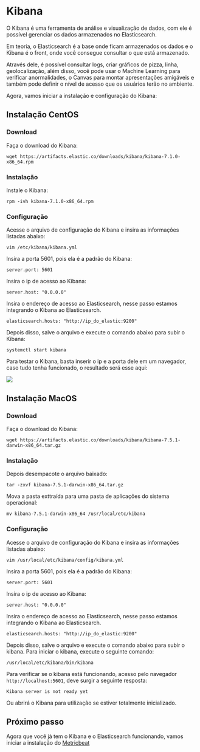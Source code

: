 # Kibana

O Kibana é uma ferramenta de análise e visualização de dados, com ele é possível gerenciar os dados armazenados no Elasticsearch. 

Em teoria, o Elasticsearch é a base onde ficam armazenados os dados e o Kibana é o front, onde você consegue consultar o que está armazenado.

Através dele, é possível consultar logs, criar gráficos de pizza, linha, geolocalização, além disso, você pode usar o Machine Learning para verificar anormalidades, o Canvas para montar apresentações amigáveis e também pode definir o nível de acesso que os usuários terão no ambiente.

Agora, vamos iniciar a instalação e configuração do Kibana:

## Instalação CentOS

### Download

Faça o download do Kibana: 
```
wget https://artifacts.elastic.co/downloads/kibana/kibana-7.1.0-x86_64.rpm
```

### Instalação

Instale o Kibana:
```
rpm -ivh kibana-7.1.0-x86_64.rpm
```

### Configuração

Acesse o arquivo de configuração do Kibana e insira as informações listadas abaixo: 
```
vim /etc/kibana/kibana.yml
```

Insira a porta 5601, pois ela é a padrão do Kibana: 
```
server.port: 5601
```

Insira o ip de acesso ao Kibana:
```
server.host: "0.0.0.0"
```

Insira o endereço de acesso ao Elasticsearch, nesse passo estamos integrando o Kibana ao Elasticsearch.
```
elasticsearch.hosts: "http://ip_do_elastic:9200"
```

Depois disso, salve o arquivo e execute o comando abaixo para subir o Kibana:
```
systemctl start kibana
```

Para testar o Kibana, basta inserir o ip e a porta dele em um navegador, caso tudo tenha funcionado, o resultado será esse aqui:

![](/images/kibana.jpg)


## Instalação MacOS

### Download

Faça o download do Kibana: 
```
wget https://artifacts.elastic.co/downloads/kibana/kibana-7.5.1-darwin-x86_64.tar.gz
```

### Instalação

Depois desempacote o arquivo baixado:
```
tar -zxvf kibana-7.5.1-darwin-x86_64.tar.gz
```
Mova a pasta exttraída para uma pasta de aplicações do sistema operacional:
```
mv kibana-7.5.1-darwin-x86_64 /usr/local/etc/kibana
```

### Configuração

Acesse o arquivo de configuração do Kibana e insira as informações listadas abaixo: 
```
vim /usr/local/etc/kibana/config/kibana.yml
```

Insira a porta 5601, pois ela é a padrão do Kibana: 
```
server.port: 5601
```

Insira o ip de acesso ao Kibana:
```
server.host: "0.0.0.0"
```

Insira o endereço de acesso ao Elasticsearch, nesse passo estamos integrando o Kibana ao Elasticsearch.
```
elasticsearch.hosts: "http://ip_do_elastic:9200"
```
Depois disso, salve o arquivo e execute o comando abaixo para subir o kibana. Para iniciar o kibana, execute o seguinte comando:
```
/usr/local/etc/kibana/bin/kibana
```
Para verificar se o kibana está funcionando, acesso pelo navegador `http://localhost:5601`, deve surgir a seguinte resposta:
```
Kibana server is not ready yet
```
Ou abrirá o Kibana para utilização se estiver totalmente inicializado.
## Próximo passo ##
Agora que você já tem o Kibana e o Elasticsearch funcionando, vamos iniciar a instalação do [Metricbeat](https://github.com/sysadminas/elastic-zero-to-hero/blob/master/lab/metricbeat.md)
